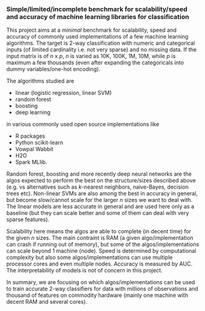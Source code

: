 
### Simple/limited/incomplete benchmark for scalability/speed and accuracy of machine learning libraries for classification

This project aims at a *minimal* benchmark for scalability, speed and accuracy of commonly used implementations
of a few machine learning algorithms. The target is 2-way classification with numeric and categorical inputs (of 
limited cardinality i.e. not very sparse) and no missing data. If the input matrix is of *n* x *p*, *n* is 
varied as 10K, 100K, 1M, 10M, while *p* is maximum a few thousands (even after expanding the categoricals into dummy 
variables/one-hot encoding).

The algorithms studied are 
- linear (logistic regression, linear SVM)
- random forest
- boosting 
- deep learning 

in various commonly used open source implementations like 
- R packages
- Python scikit-learn
- Vowpal Wabbit
- H2O 
- Spark MLlib.

Random forest, boosting and more recently deep neural networks are the algos expected to perform the best on the structure/sizes
described above (e.g. vs alternatives such as *k*-nearest neighbors, naive-Bayes, decision trees etc). 
Non-linear SVMs are also among the best in accuracy in general, but become slow/cannot scale for the larger *n*
sizes we want to deal with. The linear models are less accurate in general and are used here only 
as a baseline (but they can scale better and some of them can deal with very sparse features). 

Scalability here means the algos are able to complete (in decent time) for the given *n* sizes. 
The main contraint is RAM (a given algo/implementation can crash if running out of memory), but some 
of the algos/implementations can scale beyond 1 machine (node). Speed is determined by computational
complexity but also some algos/implementations can use multiple processor cores and even multiple nodes.
Accuracy is measured by AUC. The interpretability of models is not of concern in this project.

In summary, we are focusing on which algos/implementations can be used to train accurate 2-way classifiers for data
with millions of observations and thousand of features on commodity hardware (mainly one machine with decent RAM and several cores).



